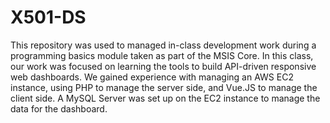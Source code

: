 # X501-DS

This repository was used to managed in-class development work during a programming basics module taken as part of the MSIS Core. In this class, our work was focused on learning the tools to build API-driven responsive web dashboards. We gained experience with managing an AWS EC2 instance, using PHP to manage the server side, and Vue.JS to manage the client side. A MySQL Server was set up on the EC2 instance to manage the data for the dashboard.
